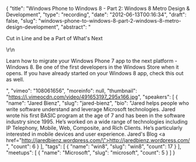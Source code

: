 {
  "title": "Windows Phone to Windows 8 - Part 2: Windows 8 Metro Design & Development",
  "type": "recording",
  "date": "2012-06-13T00:16:34",
  "draft": false,
  "slug": "windows-phone-to-windows-8-part-2-windows-8-metro-design-development",
  "abstract": "<p>Cut in Line and be a Part of What's Next</p>\r\n<p>Learn how to migrate your Windows Phone 7 app to the next platform - Windows 8. Be one of the first developers in the Windows Store when it opens. If you have already started on your Windows 8 app, check this out as well.</p>",
  "vimeo": "108061656",
  "moreinfo": null,
  "thumbnail": "https://i.vimeocdn.com/video/491653197_295x166.jpg",
  "speakers": [
    {
      "name": "Jared Bienz",
      "slug": "jared-bienz",
      "bio": "Jared helps people who write software understand and leverage Microsoft technologies. Jared wrote his first BASIC program at the age of 7 and has been in the software industry since 1995. He’s worked on a wide range of technologies including IP Telephony, Mobile, Web, Composite, and Rich Clients. He’s particularly interested in mobile devices and user experience. Jared's Blog <a href=\"http://jaredbienz.wordpress.com/\">http://jaredbienz.wordpress.com/</a>",
      "count": 6
    }
  ],
  "tags": [
    {
      "name": "win8",
      "slug": "win8",
      "count": 17
    }
  ],
  "meetups": [
    {
      "name": "Microsoft",
      "slug": "microsoft",
      "count": 5
    }
  ]
}